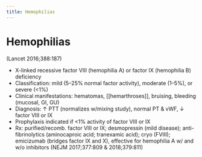 ```yaml
---
title: Hemophilias
---
```

# Hemophilias

(Lancet 2016;388:187)

* X-linked recessive factor VIII (hemophilia A) or factor IX (hemophilia B) deficiency
* Classification: mild (5–25% normal factor activity), moderate (1–5%), or severe (<1%)
* Clinical manifestations: hematomas, [[hemarthroses]], bruising, bleeding (mucosal, GI, GU)
* Diagnosis: ↑ PTT (normalizes w/mixing study), normal PT & vWF, ↓ factor VIII or IX
* Prophylaxis indicated if <1% activity of factor VIII or IX
* Rx: purified/recomb. factor VIII or IX; desmopressin (mild disease); anti-fibrinolytics (aminocaproic acid; tranexamic acid); cryo (FVIII); emicizumab (bridges factor IX and X), effective for hemophilia A w/ and w/o inhibitors (NEJM 2017;377:809 & 2018;379:811)
